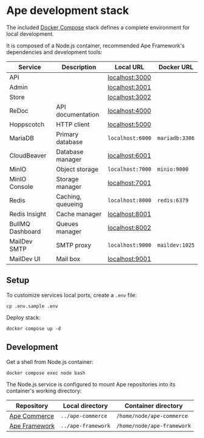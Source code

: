 # Ape development stack

The included [Docker Compose](https://docs.docker.com/compose) stack defines a complete environment for local development.

It is composed of a Node.js container, recommended Ape Framework's dependencies and development tools:

| Service          | Description       | Local URL                               | Docker URL     |
| ---------------- | ----------------- | --------------------------------------- | -------------- |
| API              |                   | [localhost:3000](http://localhost:3000) |                |
| Admin            |                   | [localhost:3001](http://localhost:3001) |                |
| Store            |                   | [localhost:3002](http://localhost:3002) |                |
| ReDoc            | API documentation | [localhost:4000](http://localhost:4000) |                |
| Hoppscotch       | HTTP client       | [localhost:5000](http://localhost:5000) |                |
| MariaDB          | Primary database  | `localhost:6000`                        | `mariadb:3306` |
| CloudBeaver      | Database manager  | [localhost:6001](http://localhost:6001) |                |
| MinIO            | Object storage    | `localhost:7000`                        | `minio:9000`   |
| MinIO Console    | Storage manager   | [localhost:7001](http://localhost:7001) |                |
| Redis            | Caching, queueing | `localhost:8000`                        | `redis:6379`   |
| Redis Insight    | Cache manager     | [localhost:8001](http://localhost:8001) |                |
| BullMQ Dashboard | Queues manager    | [localhost:8002](http://localhost:8002) |                |
| MailDev SMTP     | SMTP proxy        | `localhost:9000`                        | `maildev:1025` |
| MailDev UI       | Mail box          | [localhost:9001](http://localhost:9001) |                |

## Setup

To customize services local ports, create a `.env` file:

```
cp .env.sample .env
```

Deploy stack:

```
docker compose up -d
```

## Development

Get a shell from Node.js container:

```
docker compose exec node bash
```

The Node.js service is configured to mount Ape repositories into its container's working directory:

| Repository                                                    | Local directory    | Container directory        |
| ------------------------------------------------------------- | ------------------ | -------------------------- |
| [Ape Commerce](https://github.com/ApeCommerce/ape-commerce)   | `../ape-commerce`  | `/home/node/ape-commerce`  |
| [Ape Framework](https://github.com/ApeCommerce/ape-framework) | `../ape-framework` | `/home/node/ape-framework` |
